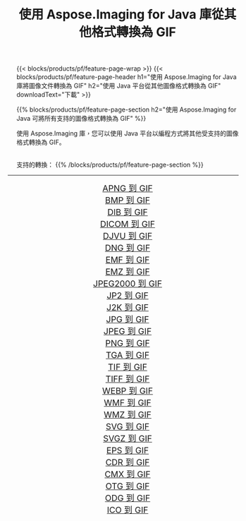 ﻿---
title: 使用 Aspose.Imaging for Java 庫從其他格式轉換為 GIF 
weight: 3920
url: /zh-hant/java/conversion/to/gif 
lang: zh-hant
langdirlevel: 2
locales: zh-hans,ja,it,ru,de,es,fr,nl,id,lt,pl,pt,vi,tr,ko,zh-hant,ar,hi,th,sv,cs,uk,he
description: 使用 Aspose.Imaging，您可以使用 Java 從其他格式轉換為 GIF
---

{{< blocks/products/pf/feature-page-wrap >}}
{{< blocks/products/pf/feature-page-header h1="使用 Aspose.Imaging for Java 庫將圖像文件轉換為 GIF" h2="使用 Java 平台從其他圖像格式轉換為 GIF" downloadText="下載" >}}


{{% blocks/products/pf/feature-page-section  h2="使用 Aspose.Imaging for Java 可將所有支持的圖像格式轉換為 GIF" %}}
<p align=justify>使用 Aspose.Imaging 庫，您可以使用 Java 平台以編程方式將其他受支持的圖像格式轉換為 GIF。</p>
<br/>
支持的轉換：
{{% /blocks/products/pf/feature-page-section %}}
<div class="container-fluid productfamilypage bg-gray">
    <div class="convertypes bg-gray agp-content section">
        <div class="container">
		<hr style="margin-left:-20px;"/>
		<div class="row other-converters" style="gap: 10px;font-size: 19px;text-align:center;">
		    <div class='col-md-2 other-converter remove-lp remove-rp'><a href="/imaging/zh-hant/java/conversion/apng-to-gif" style="padding:15px;">APNG 到 GIF</a></div>
<div class='col-md-2 other-converter remove-lp remove-rp'><a href="/imaging/zh-hant/java/conversion/bmp-to-gif" style="padding:15px;">BMP 到 GIF</a></div>
<div class='col-md-2 other-converter remove-lp remove-rp'><a href="/imaging/zh-hant/java/conversion/dib-to-gif" style="padding:15px;">DIB 到 GIF</a></div>
<div class='col-md-2 other-converter remove-lp remove-rp'><a href="/imaging/zh-hant/java/conversion/dicom-to-gif" style="padding:15px;">DICOM 到 GIF</a></div>
<div class='col-md-2 other-converter remove-lp remove-rp'><a href="/imaging/zh-hant/java/conversion/djvu-to-gif" style="padding:15px;">DJVU 到 GIF</a></div>
<div class='col-md-2 other-converter remove-lp remove-rp'><a href="/imaging/zh-hant/java/conversion/dng-to-gif" style="padding:15px;">DNG 到 GIF</a></div>
<div class='col-md-2 other-converter remove-lp remove-rp'><a href="/imaging/zh-hant/java/conversion/emf-to-gif" style="padding:15px;">EMF 到 GIF</a></div>
<div class='col-md-2 other-converter remove-lp remove-rp'><a href="/imaging/zh-hant/java/conversion/emz-to-gif" style="padding:15px;">EMZ 到 GIF</a></div>
<div class='col-md-2 other-converter remove-lp remove-rp'><a href="/imaging/zh-hant/java/conversion/jpeg2000-to-gif" style="padding:15px;">JPEG2000 到 GIF</a></div>
<div class='col-md-2 other-converter remove-lp remove-rp'><a href="/imaging/zh-hant/java/conversion/jp2-to-gif" style="padding:15px;">JP2 到 GIF</a></div>
<div class='col-md-2 other-converter remove-lp remove-rp'><a href="/imaging/zh-hant/java/conversion/j2k-to-gif" style="padding:15px;">J2K 到 GIF</a></div>
<div class='col-md-2 other-converter remove-lp remove-rp'><a href="/imaging/zh-hant/java/conversion/jpg-to-gif" style="padding:15px;">JPG 到 GIF</a></div>
<div class='col-md-2 other-converter remove-lp remove-rp'><a href="/imaging/zh-hant/java/conversion/jpeg-to-gif" style="padding:15px;">JPEG 到 GIF</a></div>
<div class='col-md-2 other-converter remove-lp remove-rp'><a href="/imaging/zh-hant/java/conversion/png-to-gif" style="padding:15px;">PNG 到 GIF</a></div>
<div class='col-md-2 other-converter remove-lp remove-rp'><a href="/imaging/zh-hant/java/conversion/tga-to-gif" style="padding:15px;">TGA 到 GIF</a></div>
<div class='col-md-2 other-converter remove-lp remove-rp'><a href="/imaging/zh-hant/java/conversion/tif-to-gif" style="padding:15px;">TIF 到 GIF</a></div>
<div class='col-md-2 other-converter remove-lp remove-rp'><a href="/imaging/zh-hant/java/conversion/tiff-to-gif" style="padding:15px;">TIFF 到 GIF</a></div>
<div class='col-md-2 other-converter remove-lp remove-rp'><a href="/imaging/zh-hant/java/conversion/webp-to-gif" style="padding:15px;">WEBP 到 GIF</a></div>
<div class='col-md-2 other-converter remove-lp remove-rp'><a href="/imaging/zh-hant/java/conversion/wmf-to-gif" style="padding:15px;">WMF 到 GIF</a></div>
<div class='col-md-2 other-converter remove-lp remove-rp'><a href="/imaging/zh-hant/java/conversion/wmz-to-gif" style="padding:15px;">WMZ 到 GIF</a></div>
<div class='col-md-2 other-converter remove-lp remove-rp'><a href="/imaging/zh-hant/java/conversion/svg-to-gif" style="padding:15px;">SVG 到 GIF</a></div>
<div class='col-md-2 other-converter remove-lp remove-rp'><a href="/imaging/zh-hant/java/conversion/svgz-to-gif" style="padding:15px;">SVGZ 到 GIF</a></div>
<div class='col-md-2 other-converter remove-lp remove-rp'><a href="/imaging/zh-hant/java/conversion/eps-to-gif" style="padding:15px;">EPS 到 GIF</a></div>
<div class='col-md-2 other-converter remove-lp remove-rp'><a href="/imaging/zh-hant/java/conversion/cdr-to-gif" style="padding:15px;">CDR 到 GIF</a></div>
<div class='col-md-2 other-converter remove-lp remove-rp'><a href="/imaging/zh-hant/java/conversion/cmx-to-gif" style="padding:15px;">CMX 到 GIF</a></div>
<div class='col-md-2 other-converter remove-lp remove-rp'><a href="/imaging/zh-hant/java/conversion/otg-to-gif" style="padding:15px;">OTG 到 GIF</a></div>
<div class='col-md-2 other-converter remove-lp remove-rp'><a href="/imaging/zh-hant/java/conversion/odg-to-gif" style="padding:15px;">ODG 到 GIF</a></div>
<div class='col-md-2 other-converter remove-lp remove-rp'><a href="/imaging/zh-hant/java/conversion/ico-to-gif" style="padding:15px;">ICO 到 GIF</a></div>
                </div>
        </div>
    </div>
</div>
<br/>

